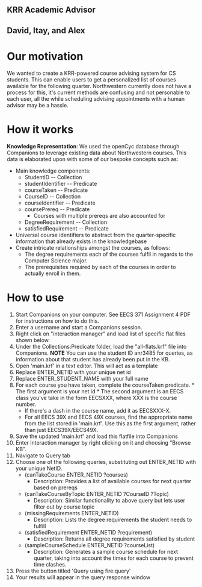 ## KRR Academic Advisor
## David, Itay, and Alex


# Our motivation
We wanted to create a KRR-powered course advising system for CS students. This can enable users to get a personalized list of courses available for the following quarter. Northwestern currently does not have a process for this, it's current methods are confusing and not personable to each user, all the while scheduling advising appointments with a human advisor may be a hassle.


# How it works
**Knowledge Representation**: We used the openCyc database through Companions to leverage existing data about Northwestern courses. This data is elaborated upon with some of our bespoke concepts such as:
* Main knowledge components:
	* StudentID -- Collection
	* studentIdentifier -- Predicate
	* courseTaken -- Predicate
	* CourseID -- Collection
	* courseIdentifier -- Predicate
	* coursePrereq -- Predicate
		* Courses with multiple prereqs are also accounted for
	* DegreeRequirement -- Collection
	* satisfiedRequirement -- Predicate
* Universal course identifiers to abstract from the quarter-specific information that already exists in the knowledgebase
* Create intricate relationships amongst the courses, as follows:
  * The degree requirements each of the courses fulfil in regards to the Computer Science major.
  * The prerequisites required by each of the courses in order to actually enroll in them.
  


# How to use
1. Start Companions on your computer. See EECS 371 Assignment 4 PDF for instructions on how to do this.
2. Enter a username and start a Companions session.
3. Right click on "interaction manager" and load list of specific flat files shown below.
4. Under the Collections:Predicate folder, load the "all-flats.krf" file into Companions.
**NOTE** You can use the student ID anr3485 for queries, as information about that student has already been put in the KB.
5. Open 'main.krf' in a text editor. This will act as a template
  1. Replace ENTER_NETID with your unique net id
  2. Replace ENTER_STUDENT_NAME with your full name
  3. For each course you have taken, complete the courseTaken predicate.
    * The first argument is your net id
    * The second argument is an EECS class you've take in the form EECSXXX, where XXX is the course number.
      * If there's a dash in the course name, add it as EECSXXX-X.
      * For all EECS 39X and EECS 49X courses, find the appropriate name from the list stored in 'main.krf'. Use this as the first argument, rather than just EECS39X/EECS49X.
6. Save the updated 'main.krf' and load this flatfile into Companions
7. Enter interaction manager by right clicking on it and choosing "Browse KB".
8. Navigate to Query tab
9. Choose one of the following queries, substituting out ENTER_NETID with your unique NetID.
	* (canTakeCourse ENTER_NETID ?courses)
		* Description: Provides a list of available courses for next quarter based on prereqs
	* (canTakeCourseByTopic ENTER_NETID ?CourseID ?Topic)
		* Description: Similar functionality to above query but lets user filter out by course topic
	* (missingRequirements ENTER_NETID)
		* Description: Lists the degree requirements the student needs to fulfill
	* (satisfiedRequirement ENTER_NETID ?requirement)
		* Description: Returns all degree requirements satisfied by student
	* (sampleCourseSchedule ENTER_NETID ?courseList)
		* Description: Generates a sample course schedule for next quarter, taking into account the times for each course to prevent time clashes.
10. Press the button titled 'Query using fire:query'
11. Your results will appear in the query response window
